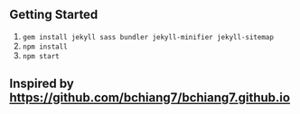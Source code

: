 ## Getting Started

1.  `gem install jekyll sass bundler jekyll-minifier jekyll-sitemap`
2.  `npm install`
3.  `npm start`


## Inspired by https://github.com/bchiang7/bchiang7.github.io

